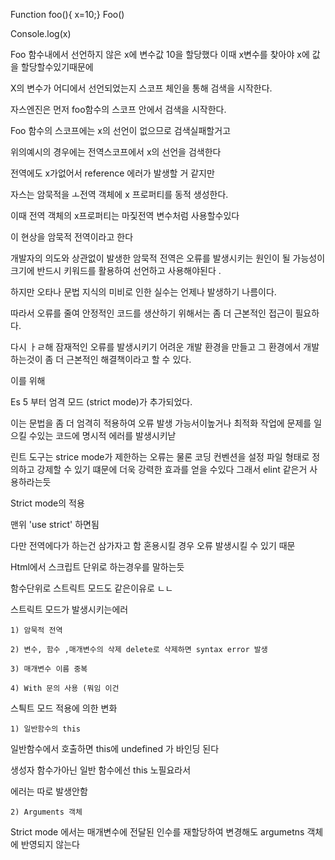Function foo(){
x=10;}
Foo()

Console.log(x)

Foo 함수내에서 선언하지 않은 x에 변수값 10을 할당했다 이때 x변수를 찾아야 x에 값을 할당할수있기때문에

X의 변수가 어디에서 선언되었는지 스코프 체인을 통해 검색을 시작한다.

자스엔진은 먼저 foo함수의 스코프 안에서 검색을 시작한다.

Foo 함수의 스코프에는 x의 선언이 없으므로 검색실패할거고

위의예시의 경우에는 전역스코프에서 x의 선언을 검색한다

전역에도 x가없어서 reference 에러가 발생할 거 같지만

자스는 암묵적을 ㅗ전역 객체에 x 프로퍼티를 동적 생성한다.

이때 전역 객체의 x프로퍼티는 마짗전역 변수처럼 사용할수있다

이 현상을 암묵적 전역이라고 한다

개발자의 의도와 상관없이 발생한 암묵적 전역은 오류를 발생시키는 원인이 될 가능성이 크기에 반드시 키워드를 활용하여 선언하고 사용해야된다 .

하지만 오타나 문법 지식의 미비로 인한 실수는 언제나 발생하기 나름이다.

따라서 오류를 줄여 안정적인 코드를 생산하기 위해서는 좀 더 근본적인 접근이 필요하다.

다시 ㅏㄹ해 잠재적인 오류를 발생시키기 어려운 개발 환경을 만들고 그 환경에서 개발하는것이 좀 더 근본적인 해결책이라고 할 수 있다.

이를 위해

Es 5 부터 엄격 모드 (strict mode)가 추가되었다.

이는 문법을 좀 더 엄격히 적용하여 오류 발생 가능서이높거나 최적화 작업에 문제를 일으킬 수있는 코드에 명시적 에러를 발생시키낟

린트 도구는 strice mode가 제한하는 오류는 물론 코딩 컨벤션을 설정 파일 형태로 정의하고 강제할 수 있기 떄문에 더욱 강력한 효과를 얻을 수있다 그래서 elint 같은거 사용하라는듯

Strict mode의 적용

맨위 'use strict' 하면됨

다만 전역에다가 하는건 삼가자고 함 혼용시킬 경우 오류 발생시킬 수 있기 때문

Html에서 스크립트 단위로 하는경우를 말하는듯

함수단위로 스트릭트 모드도 같은이유로 ㄴㄴ

스트릭트 모드가 발생시키는에러

    1) 암묵적 전역

    2) 변수, 함수 ,매개변수의 삭제 delete로 삭제하면 syntax error 발생

    3) 매개변수 이름 중복

    4) With 문의 사용 (뭐임 이건

스틕트 모드 적용에 의한 변화

    1) 일반함수의 this

일반함수에서 호출하면 this에 undefined 가 바인딩 된다

생성자 함수가아닌 일반 함수에선 this 노필요라서

에러는 따로 발생안함

    2) Arguments 객체

Strict mode 에서는 매개변수에 전달된 인수를 재할당하여 변경해도 argumetns 객체에 반영되지 않는다
